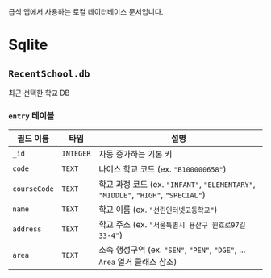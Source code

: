 급식 앱에서 사용하는 로컬 데이터베이스 문서입니다.

# Sqlite
## `RecentSchool.db`
최근 선택한 학교 DB
### `entry` 테이블
| 필드 이름 | 타입 | 설명 |
|------------|---------|--------------------------------------------------------------------------|
| `_id` | `INTEGER` | 자동 증가하는 기본 키 |
| `code` | `TEXT` | 나이스 학교 코드 (ex. `"B100000658"`) |
| `courseCode` | `TEXT` | 학교 과정 코드 (ex. `"INFANT"`, `"ELEMENTARY"`, `"MIDDLE"`, `"HIGH"`, `"SPECIAL"`) |
| `name` | `TEXT` | 학교 이름 (ex. `"선린인터넷고등학교"`) |
| `address` | `TEXT` | 학교 주소 (ex. `"서울특별시 용산구 원효로97길 33-4"`) |
| `area` | `TEXT` | 소속 행정구역 (ex. `"SEN"`, `"PEN"`, `"DGE"`, ... `Area` 열거 클래스 참조) |
